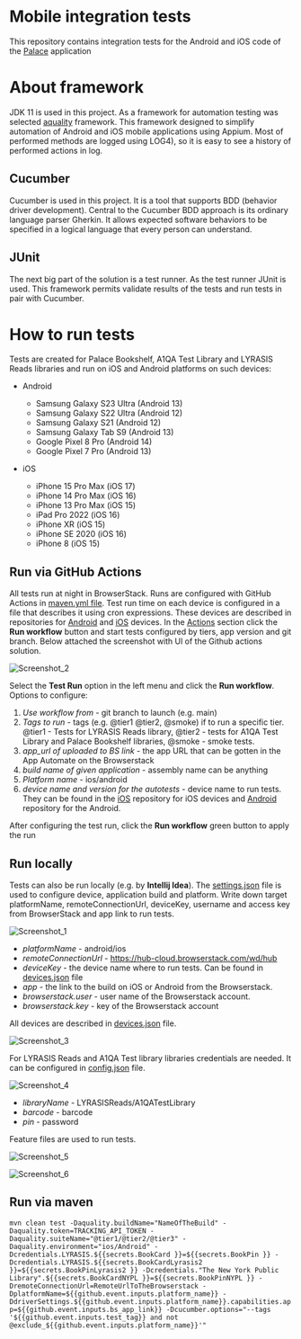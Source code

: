 # Mobile integration tests

This repository contains integration tests for the Android and iOS code of the [Palace](https://thepalaceproject.org/) application

# About framework

JDK 11 is used in this project. As a framework for automation testing was selected [aquality](https://github.com/aquality-automation/aquality-appium-mobile-java) framework.
This framework designed to simplify automation of Android and iOS mobile applications using Appium. Most of performed methods are logged using LOG4), so it is easy to see a history of performed actions in log.

## Cucumber

Cucumber is used in this project. It is a tool that supports BDD (behavior driver development). Central to the Cucumber BDD approach is its ordinary language parser Gherkin. It allows expected software behaviors to be specified in a logical language that every person can understand.

## JUnit

The next big part of the solution is a test runner. As the test runner JUnit is used. This framework permits validate results of the tests and run tests in pair with Cucumber.

# How to run tests

Tests are created for Palace Bookshelf, A1QA Test Library and LYRASIS Reads libraries and run on iOS and Android platforms on such devices:

* Android
  - Samsung Galaxy S23 Ultra (Android 13)
  - Samsung Galaxy S22 Ultra (Android 12)
  - Samsung Galaxy S21 (Android 12)
  - Samsung Galaxy Tab S9 (Android 13)
  - Google Pixel 8 Pro (Android 14)
  - Google Pixel 7 Pro (Android 13)

* iOS
  - iPhone 15 Pro Max (iOS 17)
  - iPhone 14 Pro Max (iOS 16)
  - iPhone 13 Pro Max (iOS 15)
  - iPad Pro 2022 (iOS 16)
  - iPhone XR (iOS 15)
  - iPhone SE 2020 (iOS 16) 
  - iPhone 8 (iOS 15)

## Run via GitHub Actions
All tests run at night in BrowserStack. Runs are configured with GitHub Actions in [maven.yml file](https://github.com/ThePalaceProject/mobile-integration-tests-new/blob/main/.github/workflows/maven.yml). Test run time on each device is configured in a file that describes it using cron expressions. These devices are described in repositories for [Android](https://github.com/ThePalaceProject/android-binaries/tree/main/.github/workflows) and [iOS](https://github.com/ThePalaceProject/ios-binaries/tree/master/.github/workflows) devices. In the [Actions](https://github.com/ThePalaceProject/mobile-integration-tests-new/actions) section click the **Run workflow** button and start tests configured by tiers, app version and git branch. Below attached the screenshot with Ul of the Github actions solution.

![Screenshot_2](https://github.com/ThePalaceProject/mobile-integration-tests-new/assets/33911738/b1ddcfc0-daa2-46ef-894c-ea1fbac32165)

Select the **Test Run** option in the left menu and click the **Run workflow**. Options to configure:
1. ﻿﻿_Use workflow from_ - git branch to launch (e.g. main)
2. _Tags to run_ - tags (e.g. @tier1 @tier2, @smoke) if to run a specific tier. @tier1 - Tests for LYRASIS Reads library, @tier2 - tests for A1QA Test Library and Palace Bookshelf libraries, @smoke - smoke tests.
3. _﻿﻿app_url of uploaded to BS link_ - the app URL that can be gotten in the App Automate on the Browserstack 
4. _build name of given application_ - assembly name can be anything
5. _Platform name_ - ios/android
6. _device name and version for the autotests_ - device name to run tests. They can be found in the [iOS](https://github.com/ThePalaceProject/ios-binaries/tree/master/.github/workflows) repository for iOS devices and [Android](https://github.com/ThePalaceProject/android-binaries/tree/main/.github/workflows) repository for the Android.

After configuring the test run, click the **Run workflow** green button to apply the run

## Run locally
Tests can also be run locally (e.g. by **Intellij Idea**). The [settings.json](https://github.com/ThePalaceProject/mobile-integration-tests-new/blob/main/src/test/resources/settings.json) file is used to configure device, application build and platform. Write down target platformName, remoteConnectionUrl, deviceKey, username and access key from BrowserStack and app link to run tests.

![Screenshot_1](https://github.com/ThePalaceProject/mobile-integration-tests-new/assets/33911738/79dab8b2-0a15-44d4-a04b-591fb5264128)

* _platformName_ - android/ios
* _remoteConnectionUrl_ - https://hub-cloud.browserstack.com/wd/hub
* _deviceKey_ - the device name where to run tests. Can be found in [devices.json](https://github.com/ThePalaceProject/mobile-integration-tests-new/blob/main/src/test/resources/devices.json) file
* _app_ - the link to the build on iOS or Android from the Browserstack.
* _browserstack.user_ - user name of the Browserstack account.
* _browserstack.key_ - key of the Browserstack account

All devices are described in [devices.json](https://github.com/ThePalaceProject/mobile-integration-tests-new/blob/main/src/test/resources/devices.json) file.

![Screenshot_3](https://github.com/ThePalaceProject/mobile-integration-tests-new/assets/33911738/4167f0af-3b7c-49ae-8fc6-e938f8245095)

For LYRASIS Reads and A1QA Test library libraries credentials are needed. It can be configured in [config.json](https://github.com/ThePalaceProject/mobile-integration-tests-new/blob/main/src/test/resources/config.json) file.

![Screenshot_4](https://github.com/ThePalaceProject/mobile-integration-tests-new/assets/33911738/b653ca3d-d989-4a23-851b-60423aa3d557)

* _libraryName_ - LYRASISReads/A1QATestLibrary
* _barcode_ - barcode
* _pin_ - password

Feature files are used to run tests.

![Screenshot_5](https://github.com/ThePalaceProject/mobile-integration-tests-new/assets/33911738/09d6e84e-2a9e-48b4-bc40-1183a816be94)

![Screenshot_6](https://github.com/ThePalaceProject/mobile-integration-tests-new/assets/33911738/868dbde7-b1f0-4a2f-bcab-b3edd27a326c)

## Run via maven
`mvn clean test -Daquality.buildName="NameOfTheBuild" -Daquality.token=TRACKING_API_TOKEN -Daquality.suiteName="@tier1/@tier2/@tier3" -Daquality.environment="ios/Android" -Dcredentials.LYRASIS.${{secrets.BookCard }}=${{secrets.BookPin }} -Dcredentials.LYRASIS.${{secrets.BookCardLyrasis2 }}=${{secrets.BookPinLyrasis2 }} -Dcredentials."The New York Public Library".${{secrets.BookCardNYPL }}=${{secrets.BookPinNYPL }} -DremoteConnectionUrl=RemoteUrlToTheBrowserstack -DplatformName=${{github.event.inputs.platform_name}} -DdriverSettings.${{github.event.inputs.platform_name}}.capabilities.app=${{github.event.inputs.bs_app_link}} -Dcucumber.options="--tags '${{github.event.inputs.test_tag}} and not @exclude_${{github.event.inputs.platform_name}}'"`

